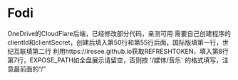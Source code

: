 # Fodi
OneDrive的CloudFlare后端，已经修改部分代码，亲测可用
需要自己创建程序的clientId和clientSecret，创建后填入第50行和第55行后面，国际版填第一行，世纪互联填第二行
利用https://iresee.github.io获取REFRESHTOKEN，填入第8行
第7行，EXPOSE_PATH如全盘展示请留空，否则按 '/媒体/音乐' 的格式填写，注意最前面的“/”
